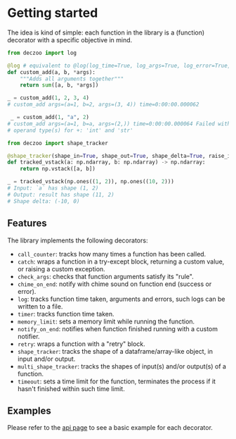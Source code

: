 # Getting started

The idea is kind of simple: each function in the library is a (function) decorator with a specific objective in mind.

```python title="Example: log decorator"
from deczoo import log

@log # equivalent to @log(log_time=True, log_args=True, log_error=True, logging_fn=print)
def custom_add(a, b, *args):
    """Adds all arguments together"""
    return sum([a, b, *args])

_ = custom_add(1, 2, 3, 4)
# custom_add args=(a=1, b=2, args=(3, 4)) time=0:00:00.000062

 _ = custom_add(1, "a", 2)
# custom_add args=(a=1, b=a, args=(2,)) time=0:00:00.000064 Failed with error: unsupported
# operand type(s) for +: 'int' and 'str'
```

```python title="Example: shape_tracker decorator"
from deczoo import shape_tracker

@shape_tracker(shape_in=True, shape_out=True, shape_delta=True, raise_if_empty=True)
def tracked_vstack(a: np.ndarray, b: np.ndarray) -> np.ndarray:
    return np.vstack([a, b])

_ = tracked_vstack(np.ones((1, 2)), np.ones((10, 2)))
# Input: `a` has shape (1, 2)
# Output: result has shape (11, 2)
# Shape delta: (-10, 0)
```

## Features

The library implements the following decorators:

- `call_counter`: tracks how many times a function has been called.
- `catch`: wraps a function in a try-except block, returning a custom value, or raising a custom exception.
- `check_args`: checks that function arguments satisfy its "rule".
- `chime_on_end`: notify with chime sound on function end (success or error).
- `log`: tracks function time taken, arguments and errors, such logs can be written to a file.
- `timer`: tracks function time taken.
- `memory_limit`: sets a memory limit while running the function.
- `notify_on_end`: notifies when function finished running with a custom notifier.
- `retry`: wraps a function with a "retry" block.
- `shape_tracker`: tracks the shape of a dataframe/array-like object, in input and/or output.
- `multi_shape_tracker`: tracks the shapes of input(s) and/or output(s) of a function.
- `timeout`: sets a time limit for the function, terminates the process if it hasn't finished within such time limit.


## Examples

Please refer to the [api page](api/decorators.md) to see a basic example for each decorator.
